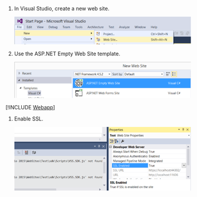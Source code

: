 1. In Visual Studio, create a new web site.

	![File menu, new web site](../../media/create-hub-app-asp4/new-web-site.png)

1. Use the ASP.NET Empty Web Site template.

	![New project dialog with ASP.NET Web Application selected](../../media/create-hub-app-asp4/empty-web-site.png)

[!INCLUDE [Webapp](create-web-page.md)]

1. Enable SSL.

	![Enable SSL](../../media/create-hub-app-asp4/enable-ssl.png)
